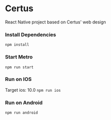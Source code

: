 # Certus
React Native project based on Certus' web design

### Install Dependencies
`npm install`
 
### Start Metro
`npm run start`

### Run on IOS
Target ios: 10.0
`npm run ios`

### Run on Android
`npm run android`

